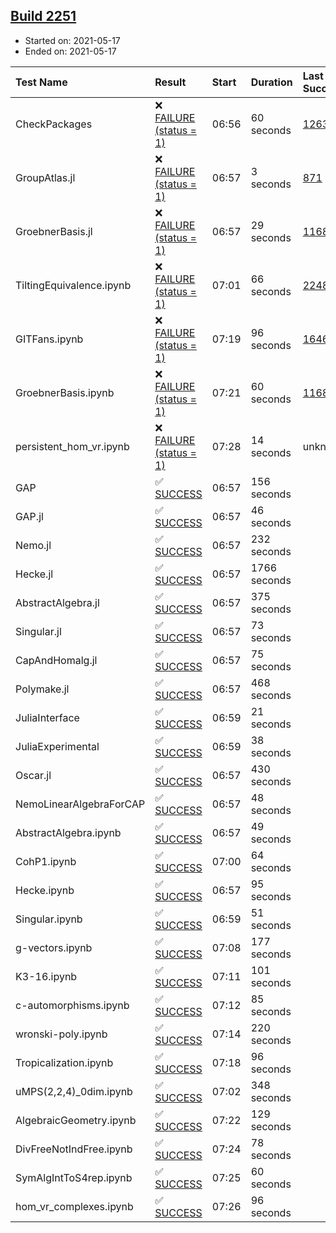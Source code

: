 ## [Build 2251](https://oscarci.mathematik.uni-kl.de/job/oscar-stable/2251/)

* Started on: 2021-05-17
* Ended on: 2021-05-17

| Test Name    | Result | Start | Duration | Last Success | First Failure |
|:-------------|:-------|:------|:---------|:-------------|:--------------|
| CheckPackages | ❌ [FAILURE (status = 1)](https://oscarci.mathematik.uni-kl.de/job/oscar-stable/2251/artifact/logs/build-2251/CheckPackages.log) | 06:56 | 60 seconds | [1263](https://oscarci.mathematik.uni-kl.de/job/oscar-stable/1263/) | [1264](https://oscarci.mathematik.uni-kl.de/job/oscar-stable/1264/) |
| GroupAtlas.jl | ❌ [FAILURE (status = 1)](https://oscarci.mathematik.uni-kl.de/job/oscar-stable/2251/artifact/logs/build-2251/GroupAtlas.jl.log) | 06:57 | 3 seconds | [871](https://oscarci.mathematik.uni-kl.de/job/oscar-stable/871/) | [872](https://oscarci.mathematik.uni-kl.de/job/oscar-stable/872/) |
| GroebnerBasis.jl | ❌ [FAILURE (status = 1)](https://oscarci.mathematik.uni-kl.de/job/oscar-stable/2251/artifact/logs/build-2251/GroebnerBasis.jl.log) | 06:57 | 29 seconds | [1168](https://oscarci.mathematik.uni-kl.de/job/oscar-stable/1168/) | [1169](https://oscarci.mathematik.uni-kl.de/job/oscar-stable/1169/) |
| TiltingEquivalence.ipynb | ❌ [FAILURE (status = 1)](https://oscarci.mathematik.uni-kl.de/job/oscar-stable/2251/artifact/logs/build-2251/TiltingEquivalence.ipynb.log) | 07:01 | 66 seconds | [2248](https://oscarci.mathematik.uni-kl.de/job/oscar-stable/2248/) | [2249](https://oscarci.mathematik.uni-kl.de/job/oscar-stable/2249/) |
| GITFans.ipynb | ❌ [FAILURE (status = 1)](https://oscarci.mathematik.uni-kl.de/job/oscar-stable/2251/artifact/logs/build-2251/GITFans.ipynb.log) | 07:19 | 96 seconds | [1646](https://oscarci.mathematik.uni-kl.de/job/oscar-stable/1646/) | [1647](https://oscarci.mathematik.uni-kl.de/job/oscar-stable/1647/) |
| GroebnerBasis.ipynb | ❌ [FAILURE (status = 1)](https://oscarci.mathematik.uni-kl.de/job/oscar-stable/2251/artifact/logs/build-2251/GroebnerBasis.ipynb.log) | 07:21 | 60 seconds | [1168](https://oscarci.mathematik.uni-kl.de/job/oscar-stable/1168/) | [1169](https://oscarci.mathematik.uni-kl.de/job/oscar-stable/1169/) |
| persistent_hom_vr.ipynb | ❌ [FAILURE (status = 1)](https://oscarci.mathematik.uni-kl.de/job/oscar-stable/2251/artifact/logs/build-2251/persistent_hom_vr.ipynb.log) | 07:28 | 14 seconds | unknown | unknown |
| GAP | ✅ [SUCCESS](https://oscarci.mathematik.uni-kl.de/job/oscar-stable/2251/artifact/logs/build-2251/GAP.log) | 06:57 | 156 seconds |  |  |
| GAP.jl | ✅ [SUCCESS](https://oscarci.mathematik.uni-kl.de/job/oscar-stable/2251/artifact/logs/build-2251/GAP.jl.log) | 06:57 | 46 seconds |  |  |
| Nemo.jl | ✅ [SUCCESS](https://oscarci.mathematik.uni-kl.de/job/oscar-stable/2251/artifact/logs/build-2251/Nemo.jl.log) | 06:57 | 232 seconds |  |  |
| Hecke.jl | ✅ [SUCCESS](https://oscarci.mathematik.uni-kl.de/job/oscar-stable/2251/artifact/logs/build-2251/Hecke.jl.log) | 06:57 | 1766 seconds |  |  |
| AbstractAlgebra.jl | ✅ [SUCCESS](https://oscarci.mathematik.uni-kl.de/job/oscar-stable/2251/artifact/logs/build-2251/AbstractAlgebra.jl.log) | 06:57 | 375 seconds |  |  |
| Singular.jl | ✅ [SUCCESS](https://oscarci.mathematik.uni-kl.de/job/oscar-stable/2251/artifact/logs/build-2251/Singular.jl.log) | 06:57 | 73 seconds |  |  |
| CapAndHomalg.jl | ✅ [SUCCESS](https://oscarci.mathematik.uni-kl.de/job/oscar-stable/2251/artifact/logs/build-2251/CapAndHomalg.jl.log) | 06:57 | 75 seconds |  |  |
| Polymake.jl | ✅ [SUCCESS](https://oscarci.mathematik.uni-kl.de/job/oscar-stable/2251/artifact/logs/build-2251/Polymake.jl.log) | 06:57 | 468 seconds |  |  |
| JuliaInterface | ✅ [SUCCESS](https://oscarci.mathematik.uni-kl.de/job/oscar-stable/2251/artifact/logs/build-2251/JuliaInterface.log) | 06:59 | 21 seconds |  |  |
| JuliaExperimental | ✅ [SUCCESS](https://oscarci.mathematik.uni-kl.de/job/oscar-stable/2251/artifact/logs/build-2251/JuliaExperimental.log) | 06:59 | 38 seconds |  |  |
| Oscar.jl | ✅ [SUCCESS](https://oscarci.mathematik.uni-kl.de/job/oscar-stable/2251/artifact/logs/build-2251/Oscar.jl.log) | 06:57 | 430 seconds |  |  |
| NemoLinearAlgebraForCAP | ✅ [SUCCESS](https://oscarci.mathematik.uni-kl.de/job/oscar-stable/2251/artifact/logs/build-2251/NemoLinearAlgebraForCAP.log) | 06:57 | 48 seconds |  |  |
| AbstractAlgebra.ipynb | ✅ [SUCCESS](https://oscarci.mathematik.uni-kl.de/job/oscar-stable/2251/artifact/logs/build-2251/AbstractAlgebra.ipynb.log) | 06:57 | 49 seconds |  |  |
| CohP1.ipynb | ✅ [SUCCESS](https://oscarci.mathematik.uni-kl.de/job/oscar-stable/2251/artifact/logs/build-2251/CohP1.ipynb.log) | 07:00 | 64 seconds |  |  |
| Hecke.ipynb | ✅ [SUCCESS](https://oscarci.mathematik.uni-kl.de/job/oscar-stable/2251/artifact/logs/build-2251/Hecke.ipynb.log) | 06:57 | 95 seconds |  |  |
| Singular.ipynb | ✅ [SUCCESS](https://oscarci.mathematik.uni-kl.de/job/oscar-stable/2251/artifact/logs/build-2251/Singular.ipynb.log) | 06:59 | 51 seconds |  |  |
| g-vectors.ipynb | ✅ [SUCCESS](https://oscarci.mathematik.uni-kl.de/job/oscar-stable/2251/artifact/logs/build-2251/g-vectors.ipynb.log) | 07:08 | 177 seconds |  |  |
| K3-16.ipynb | ✅ [SUCCESS](https://oscarci.mathematik.uni-kl.de/job/oscar-stable/2251/artifact/logs/build-2251/K3-16.ipynb.log) | 07:11 | 101 seconds |  |  |
| c-automorphisms.ipynb | ✅ [SUCCESS](https://oscarci.mathematik.uni-kl.de/job/oscar-stable/2251/artifact/logs/build-2251/c-automorphisms.ipynb.log) | 07:12 | 85 seconds |  |  |
| wronski-poly.ipynb | ✅ [SUCCESS](https://oscarci.mathematik.uni-kl.de/job/oscar-stable/2251/artifact/logs/build-2251/wronski-poly.ipynb.log) | 07:14 | 220 seconds |  |  |
| Tropicalization.ipynb | ✅ [SUCCESS](https://oscarci.mathematik.uni-kl.de/job/oscar-stable/2251/artifact/logs/build-2251/Tropicalization.ipynb.log) | 07:18 | 96 seconds |  |  |
| uMPS(2,2,4)_0dim.ipynb | ✅ [SUCCESS](https://oscarci.mathematik.uni-kl.de/job/oscar-stable/2251/artifact/logs/build-2251/uMPS-2-2-4-_0dim.ipynb.log) | 07:02 | 348 seconds |  |  |
| AlgebraicGeometry.ipynb | ✅ [SUCCESS](https://oscarci.mathematik.uni-kl.de/job/oscar-stable/2251/artifact/logs/build-2251/AlgebraicGeometry.ipynb.log) | 07:22 | 129 seconds |  |  |
| DivFreeNotIndFree.ipynb | ✅ [SUCCESS](https://oscarci.mathematik.uni-kl.de/job/oscar-stable/2251/artifact/logs/build-2251/DivFreeNotIndFree.ipynb.log) | 07:24 | 78 seconds |  |  |
| SymAlgIntToS4rep.ipynb | ✅ [SUCCESS](https://oscarci.mathematik.uni-kl.de/job/oscar-stable/2251/artifact/logs/build-2251/SymAlgIntToS4rep.ipynb.log) | 07:25 | 60 seconds |  |  |
| hom_vr_complexes.ipynb | ✅ [SUCCESS](https://oscarci.mathematik.uni-kl.de/job/oscar-stable/2251/artifact/logs/build-2251/hom_vr_complexes.ipynb.log) | 07:26 | 96 seconds |  |  |
